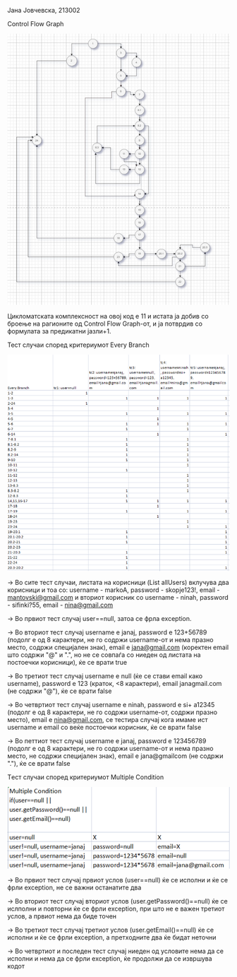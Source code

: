 Јана Јовчевска, 213002

Control Flow Graph 

![CFG](images/cfg.png)

Цикломатската комплексност на овој код е 11 и истата ја добив со броење на рагионите од Control Flow Graph-от, и ја потврдив со формулата за предикатни јазли+1.

Тест случаи според критериумот Every Branch

![EveryBranch](images/every_branch.png)


-> Во сите тест случаи, листата на корисници (List<User> allUsers) вклучува два корисници и тоа со: username - markoA, password - skopje123!, email - mantovski@gmail.com и вториот корисник со username - ninah, password - sifinki?55, email - nina@gmail.com
  
-> Во првиот тест случај user==null, затоа се фрла exception.
  
-> Во вториот тест случај username e janaj, password е 123+56789 (подолг е од 8 карактери, не го содржи username-от и нема празно место, содржи специјален знак), email е jana@gmail.com (коректен еmail што содржи "@" и ".", но не се совпаѓа со ниеден од листата на постоечки корисници), ќе се врати true
  
-> Во третиот тест случај username е null (ќе се стави email како username), password е 123 (краток, <8 карактери), email janagmail.com (не содржи "@"), ќе се врати false
                                                                                                        
-> Во четвртиот тест случај username e ninah, password е si+ a12345 (подолг е од 8 карактери, не го содржи username-от, содржи празно место), email е nina@gmail.com, се тестира случај кога имаме ист username и email со веќе постоечки корисник, ќе се врати false
  
-> Во петтиот тест случај username е јаnај, password е 123456789 (подолг е од 8 карактери, не го содржи username-от и нема празно место, не содржи специјален знак), email е jana@gmailcom (не содржи "."), ќе се врати false

Tест случаи според критериумот Multiple Condition

![MultipleCondition](images/multiple_condition.png)


-> Во првиот тест случај првиот услов (user==null) ќе се исполни и ќе се фрли exception, не се важни останатите два

-> Во вториот тест случај вториот услов (user.getPassword()==null) ќе се ислполни и повторни ќе се фрли exception,
при што не е важен третиот услов, а првиот нема да биде точен

-> Во третиот тест случај третиот услов (user.getEmail()==null) ќе се исполни и ќе се фрли exception, а претходните два ќе бидат неточни

-> Во четвртиот и последен тест случај ниеден од условите нема да се исполни и нема да се фрли exception, ќе продолжи да се извршува кодот



